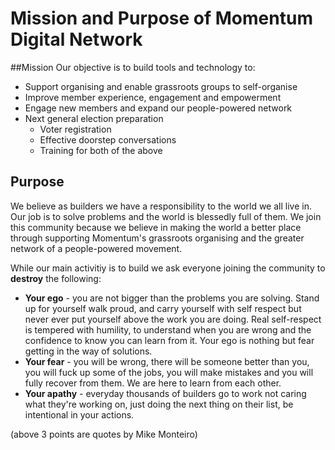 
# Mission and Purpose of Momentum Digital Network

##Mission
Our objective is to build tools and technology to:
- Support organising and enable grassroots groups to self-organise
- Improve member experience, engagement and empowerment 
- Engage new members and expand our people-powered network
- Next general election preparation 
  - Voter registration 
  - Effective doorstep conversations
  - Training for both of the above
 
## Purpose
We believe as builders we have a responsibility to the world we all live in. Our job is to solve problems and the world is blessedly full of them. We join this community because we believe in making the world a better place through supporting Momentum's grassroots organising and the greater network of a people-powered movement.

While our main activitiy is to build we ask everyone joining the community to **destroy** the following:
- **Your ego** - you are not bigger than the problems you are solving. Stand up for yourself walk proud, and carry yourself with self respect but never ever put yourself above the work you are doing. Real self-respect is tempered with humility, to understand when you are wrong and the confidence to know you can learn from it. Your ego is nothing but fear getting in the way of solutions.
- **Your fear** - you will be wrong, there will be someone better than you, you will fuck up some of the jobs, you will make mistakes and you will fully recover from them. We are here to learn from each other. 
- **Your apathy** - everyday thousands of builders go to work not caring what they're working on, just doing the next thing on their list, be intentional in your actions.

(above 3 points are quotes by Mike Monteiro)
